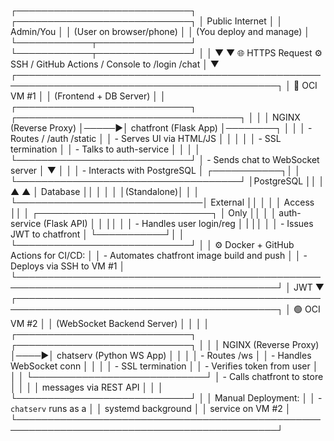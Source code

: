 ┌────────────────────────────┐      ┌────────────────────────────┐
│        Public Internet     │      │        Admin/You           │
│  (User on browser/phone)   │      │  (You deploy and manage)   │
└────────────┬───────────────┘      └────────────┬───────────────┘
             │                                   │
             ▼                                   ▼
  🌐 HTTPS Request                         ⚙️ SSH / GitHub Actions / Console
      to /login /chat
             │
             ▼
┌────────────────────────────────────────────────────────────────────────────────────────────┐
│                                       🔵 OCI VM #1                                         │
│                                 (Frontend + DB Server)                                     │
│   ┌────────────────────────────┐      ┌────────────────────────────────────┐               │
│   │   NGINX (Reverse Proxy)    │─────▶│      chatfront (Flask App)         │────────┐      │
│   │  - Routes / /auth /static  │      │  - Serves UI via HTML/JS           │        │      │
│   │  - SSL termination         │      │  - Talks to auth-service           │        │      │
│   └────────────────────────────┘      │  - Sends chat to WebSocket server  │        ▼      │
│                                       │  - Interacts with PostgreSQL       │  ┌───────────┐│
│                                       └────────────────────────────────────┘  │PostgreSQL ││
│                                          ▲     ▲                              │ Database  ││
│                                          │     │                              │(Standalone)│
│                                          │     └──────────────────────────────│ External  ││
│                                          │                                    │   Access  ││
│                     ┌────────────────────────────┐                            │    Only   ││
│                     │ auth-service (Flask API)   │                            │           ││
│                     │ - Handles user login/reg   │                            |           ││
│                     │ - Issues JWT to chatfront  │                            └───────────┘│ 
│                     └────────────────────────────┘                                         │
│    ⚙️ Docker + GitHub Actions for CI/CD:                                                   │
│       - Automates chatfront image build and push                                           │
│       - Deploys via SSH to VM #1                                                           │
└────────────────────────────────────────────────────────────────────────────────────────────┘
             │ JWT
             ▼
┌────────────────────────────────────────────────────────────────────────────────────────────┐
│                                       🟢 OCI VM #2                                         │
│                                (WebSocket Backend Server)                                  │
│                                                                                            │
│   ┌────────────────────────────┐     ┌────────────────────────────┐                        │
│   │   NGINX (Reverse Proxy)    │────▶│   chatserv (Python WS App) │                        │
│   │  - Routes /ws              │     │ - Handles WebSocket conn   │                        │
│   │  - SSL termination         │     │ - Verifies token from user │                        │
│   └────────────────────────────┘     │ - Calls chatfront to store │                        │
│                                      │   messages via REST API    │                        │
│                                      └────────────────────────────┘                        │
│                                                                 Manual Deployment:         │
│                                                                 - `chatserv` runs as a     │
│                                                                   systemd background       │
│                                                                   service on VM #2         │
└────────────────────────────────────────────────────────────────────────────────────────────┘
